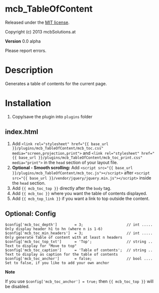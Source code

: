 mcb_TableOfContent
=============================================================================

Released under the [MIT license](http://opensource.org/licenses/MIT).

Copyright (c) 2013 mcbSolutions.at

**Version** 0.0 alpha


Please report errors.

Description
=============================================================================
Generates a table of contents for the current page.

Installation
=============================================================================
1. Copy/save the plugin into `plugins` folder

index.html
-----------------------------------------------------------------------------
1. Add `<link rel="stylesheet" href="{{ base_url }}/plugins/mcb_TableOfContent/mcb_toc.css" media="screen,projection,print">` and `<link rel="stylesheet" href="{{ base_url }}/plugins/mcb_TableOfContent/mcb_toc_print.css" media="print">` in the `head` section of your layout file.
2. **Optional - Smooth scrolling:** Add `<script src="{{ base_url }}/plugins/mcb_TableOfContent/mcb_toc.js"></script>` after `<script src="{{ base_url }}/vendor/jquery/jquery.min.js"></script>` inside the `head` section.
2. Add `{{ mcb_toc_top }}` directly after the `body` tag.
3. Add `{{ mcb_toc }}` where you want the table of contents displayed.
4. Add `{{ mcb_top_link }}` if you want a link to top outside the content.
    
Optional: Config
-----------------------------------------------------------------------------

	$config['mcb_toc_depth']		= 3;					// int ..... Only display header h1 to hn (where n is 1-6)
	$config['mcb_toc_min_headers']	= 3;					// int ..... Only generate Table of content with at least n headers
	$config['mcb_toc_top_txt']		= 'Top';				// string .. Text to display for "Move to top"
	$config['mcb_toc_caption']		= 'Table of contents';	// string .. Text to display as caption for the table of contents
	$config['mcb_toc_anchor']       = false;				// bool .... Set to false, if you like to add your own anchor
	
**Note**

If you use `$config['mcb_toc_anchor'] = true;` then `{{ mcb_toc_top }}` will be disabled.